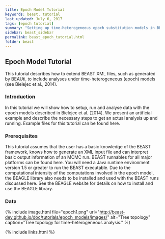 ```yaml
---
title: Epoch Model Tutorial
keywords: beast, tutorial
last_updated: July 6, 2017
tags: [epoch tutorial]
summary: "Setting up time-heterogeneous epoch substitution models in BEAST."
sidebar: beast_sidebar
permalink: beast_epoch_tutorial.html
folder: beast
---
```


## Epoch Model Tutorial

This tutorial describes how to extend BEAST XML files, such as generated by BEAUti, to include analyses under time-heterogeneous (epoch) models (see Bielejec et al., 2014).

### Introduction

In this tutorial we will show how to setup, run and analyse data with the epoch models described in Bielejec et al. (2014). 
We present an artificial example and describe the necessary steps to get an actual analysis up and running. 
Example files for this tutorial can be found here.

### Prerequisites

This tutorial assumes that the user has a basic knowledge of the BEAST framework, knows how to generate an XML input file and can interpret basic output information of an MCMC run. 
BEAST runnables for all major platforms can be found here. 
You will need a Java runtime environment version 1.5 or greater to run the BEAST executable. 
Due to the computational intensity of the computations involved in the epoch model, the BEAGLE library also needs to be installed and used with the BEAST runs discussed here. 
See the BEAGLE website for details on how to install and use the BEAGLE library.

### Data

{% include image.html file="epoch1.png" url="http://beast-dev.github.io/doc/tutorials/epoch_models/images/" alt="Tree topology" caption="Tree topology for time-heterogeneous analysis." %}



{% include links.html %}
